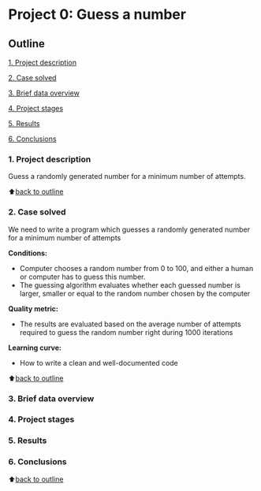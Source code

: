 # Project 0: Guess a number

## Outline

[1. Project description](https://github.com/GetterGit/sf_data_science/tree/main/project%200:%20guess%20a%20number/README.md#Project-description)

[2. Case solved](https://github.com/GetterGit/sf_data_science/tree/main/project%200:%20guess%20a%20number/README.md#Case-solved)

[3. Brief data overview](https://github.com/GetterGit/sf_data_science/tree/main/project%200:%20guess%20a%20number/README.md#Brief-data-overview)

[4. Project stages](https://github.com/github.com/GetterGit/sf_data_science/tree/main/project%200:%20guess%20a%20number/README.md#Project-stages)

[5. Results](https://github.com/github.com/GetterGit/sf_data_science/tree/main/project%200:%20guess%20a%20number/README.md#Results)

[6. Conclusions](https://github.com/github.com/GetterGit/sf_data_science/tree/main/project%200:%20guess%20a%20number/README.md#Conclusions)

### 1. Project description

Guess a randomly generated number for a minimum number of attempts.

:arrow_up:[back to outline](https://github.com/GetterGit/sf_data_science/tree/main/Project%200:%20Guess%20a%20number/README.md#Outline)

### 2. Case solved

We need to write a program which guesses a randomly generated number for a minimum number of attempts

**Conditions:**

- Computer chooses a random number from 0 to 100, and either a human or computer has to guess this number.
- The guessing algorithm evaluates whether each guessed number is larger, smaller or equal to the random number chosen by the computer

**Quality metric:**

- The results are evaluated based on the average number of attempts required to guess the random number right during 1000 iterations

**Learning curve:**

- How to write a clean and well-documented code

:arrow_up:[back to outline](https://github.com/GetterGit/sf_data_science/tree/main/Project%200:%20Guess%20a%20number/README.md#Outline)

### 3. Brief data overview

### 4. Project stages

### 5. Results

### 6. Conclusions

:arrow_up:[back to outline](https://github.com/GetterGit/sf_data_science/tree/main/Project%200:%20Guess%20a%20number/README.md#Outline)
